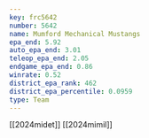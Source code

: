 ```yaml
---
key: frc5642
number: 5642
name: Mumford Mechanical Mustangs
epa_end: 5.92
auto_epa_end: 3.01
teleop_epa_end: 2.05
endgame_epa_end: 0.86
winrate: 0.52
district_epa_rank: 462
district_epa_percentile: 0.0959
type: Team
---
```

[[2024midet]]
[[2024mimil]]
